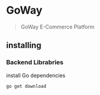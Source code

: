 # GoWay
> GoWay E-Commerce Platform

## installing

### Backend Librabries

install Go dependencies

`go get download`
